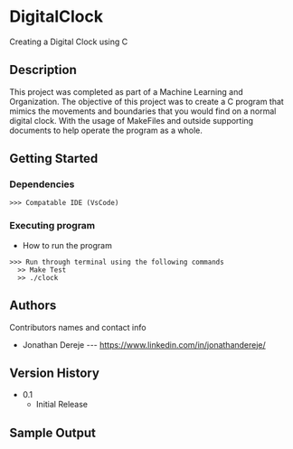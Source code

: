 # DigitalClock

Creating a Digital Clock using C 

## Description

 This project was completed as part of a Machine Learning and Organization. The objective of this project was to create a C program that mimics the movements and boundaries that you would find on a normal digital clock. With the usage of MakeFiles and outside supporting documents to help operate the program as a whole. 

## Getting Started

### Dependencies

```
>>> Compatable IDE (VsCode)
```


### Executing program

* How to run the program
```
>>> Run through terminal using the following commands
  >> Make Test
  >> ./clock
```


## Authors

Contributors names and contact info

  * Jonathan Dereje --- https://www.linkedin.com/in/jonathandereje/

## Version History
* 0.1
    * Initial Release

## Sample Output


